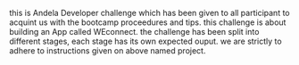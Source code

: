 this is Andela Developer challenge which has been given to all participant to acquint us with the bootcamp proceedures and tips. this challenge is about building an App called WEconnect. the challenge has been split into different stages, each stage has its own expected ouput. we are strictly to adhere to instructions given on above named project.
